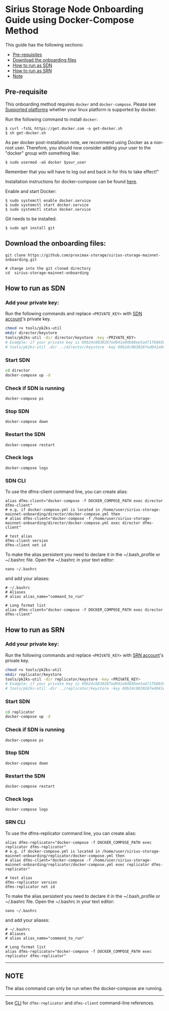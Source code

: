 # Sirius Storage Node Onboarding Guide using Docker-Compose Method

This guide has the following sections:
- [Pre-requisites](#pre-requisites)
- [Download the onboarding files](#download-the-onboarding-files)
- [How to run as SDN](#how-to-run-as-sdn)
- [How to run as SRN](#how-to-run-as-srn)
- [Note](#note)
## Pre-requisite

This onboarding method requires `docker` and `docker-compose`.  Please see [Supported platforms](https://docs.docker.com/engine/install/#server) whether your linux platform is supported by docker.

Run the following command to install `docker`:

```
$ curl -fsSL https://get.docker.com -o get-docker.sh
$ sh get-docker.sh
```

As per docker post-installation note, we recommend using Docker as a non-root user.  Therefore, you should now consider adding your user to the "docker" group with something like:

```
$ sudo usermod -aG docker $your_user
```

Remember that you will have to log out and back in for this to take effect!"

Installation instructions for docker-compose can be found [here](https://docs.docker.com/compose/install/). 

Enable and start Docker:
```
$ sudo systemctl enable docker.service
$ sudo systemctl start docker.service
$ sudo systemctl status docker.service
```

Git needs to be installed.

```
$ sudo apt install git
```

## Download the onboarding files:

```
git clone https://github.com/proximax-storage/sirius-storage-mainnet-onboarding.git

# change into the git cloned directory
cd  sirius-storage-mainnet-onboarding
```

## How to run as SDN

### Add your private key:

Run the following commands and replace `<PRIVATE_KEY>` with [SDN account](../README.md#initial-preparation)'s private key.

```bash
chmod +x tools/pk2ks-util
mkdir director/keystore
tools/pk2ks-util -dir director/keystore -key <PRIVATE_KEY>
# Example: if your private key is 69b24c083026fed041e0db68ee5a471fb8656575b317db632c12b82be1fbea7c
# tools/pk2ks-util -dir ../director/keystore -key 69b24c083026fed041e0db68ee5a471fb8656575b317db632c12b82be1fbea7c
```

### Start SDN

```bash
cd director
docker-compose up -d
```

### Check if SDN is running

`docker-compose ps`

### Stop SDN

`docker-compose down`

### Restart the SDN

`docker-compose restart`

### Check logs

`docker-compose logs`

### SDN CLI

To use the dfms-client command line, you can create alias:

```
alias dfms-client="docker-compose -f DOCKER_COMPOSE_PATH exec director dfms-client"
# e.g. if docker-compose.yml is located in /home/user/sirius-storage-mainnet-onboarding/director/docker-compose.yml then
# alias dfms-client="docker-compose -f /home/user/sirius-storage-mainnet-onboarding/director/docker-compose.yml exec director dfms-client"

# test alias
dfms-client version
dfms-client net id
```

To make the alias persistent you need to declare it in the ~/.bash_profile or ~/.bashrc file. Open the ~/.bashrc in your text editor:

```
nano ~/.bashrc
```

and add your aliases:

```
# ~/.bashrc
# Aliases
# alias alias_name="command_to_run"

# Long format list
alias dfms-client="docker-compose -f DOCKER_COMPOSE_PATH exec director dfms-client"
```

## How to run as SRN

### Add your private key:

Run the following commands and replace `<PRIVATE_KEY>` with [SRN account](../README.md#initial-preparation)'s private key.

```bash
chmod +x tools/pk2ks-util
mkdir replicator/keystore
tools/pk2ks-util -dir replicator/keystore -key <PRIVATE_KEY>
# Example: if your private key is 69b24c083026fed041e0db68ee5a471fb8656575b317db632c12b82be1fbea7c
# tools/pk2ks-util -dir ../replicator/keystore -key 69b24c083026fed041e0db68ee5a471fb8656575b317db632c12b82be1fbea7c
```

### Start SDN

```bash
cd replicator
docker-compose up -d
```

### Check if SDN is running

`docker-compose ps`

### Stop SDN

`docker-compose down`

### Restart the SDN

`docker-compose restart`

### Check logs

`docker-compose logs`

### SRN CLI

To use the dfms-replicator command line, you can create alias:

```
alias dfms-replicator="docker-compose -f DOCKER_COMPOSE_PATH exec replicator dfms-replicator"
# e.g. if docker-compose.yml is located in /home/user/sirius-storage-mainnet-onboarding/replicator/docker-compose.yml then
# alias dfms-client="docker-compose -f /home/user/sirius-storage-mainnet-onboarding/replicator/docker-compose.yml exec replicator dfms-replicator"

# test alias
dfms-replicator version
dfms-replicator net id
```

To make the alias persistent you need to declare it in the ~/.bash_profile or ~/.bashrc file. Open the ~/.bashrc in your text editor:

```
nano ~/.bashrc
```

and add your aliases:

```
# ~/.bashrc
# Aliases
# alias alias_name="command_to_run"

# Long format list
alias dfms-replicator="docker-compose -f DOCKER_COMPOSE_PATH exec replicator dfms-replicator"
```

---
## **NOTE**

The alias command can only be run when the docker-compose are running.

---

See [CLI](https://storagedocs.xpxsirius.io/docs/cli/dfms/dfms/) for `dfms-replicator` and `dfms-client` command-line references.
